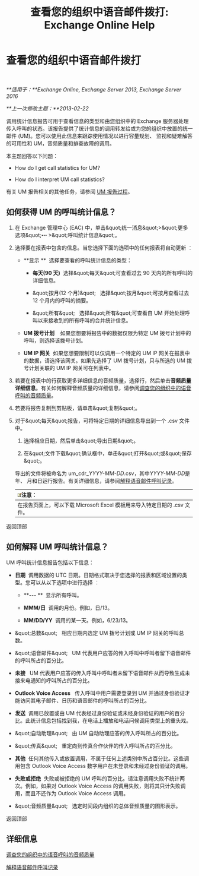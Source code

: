 ﻿---
title: '查看您的组织中语音邮件拨打: Exchange Online Help'
TOCTitle: 查看您的组织中语音邮件拨打
ms:assetid: f6fdbe17-d1d2-442a-aa13-06b908d9c33a
ms:mtpsurl: https://technet.microsoft.com/zh-cn/library/JJ659073(v=EXCHG.150)
ms:contentKeyID: 50556687
ms.date: 05/23/2018
mtps_version: v=EXCHG.150
ms.translationtype: MT
---

# 查看您的组织中语音邮件拨打

 

_**适用于：**Exchange Online, Exchange Server 2013, Exchange Server 2016_

_**上一次修改主题：**2013-02-22_

调用统计信息报告可用于查看信息的类型和由您组织中的 Exchange 服务器处理传入呼叫的状态。该报告提供了统计信息的调用转发给或为您的组织中放置的统一邮件 (UM)。您可以使用此信息来跟踪使用情况以进行容量规划、 监视和疑难解答的可用性和 UM，音频质量和排查故障的调用。

本主题回答以下问题：

  - How do I get call statistics for UM?

  - How do I interpret UM call statistics?

有关 UM 报告相关的其他任务，请参阅 [UM 报告过程](um-reports-procedures-exchange-2013-help.md)。

## 如何获得 UM 的呼叫统计信息？

1.  在 Exchange 管理中心 (EAC) 中，单击\&quot;统一消息\&quot;\>\&quot;更多选项\&quot;![更多选项图标](images/JJ150550.5381819e-3b21-4873-8714-e9b956290b28(EXCHG.150).gif "更多选项图标") \>\&quot;呼叫统计信息\&quot;。

2.  选择要在报表中包含的信息。当您选择下面的选项中的任何报表将自动更新 ︰
    
      - **显示 **  选择要查看的呼叫统计信息的类型：
        
          - **每天(90 天)**  选择\&quot;每天\&quot;可查看过去 90 天内的所有呼叫的详细信息。
        
          - \&quot;按月(12 个月)\&quot;   选择\&quot;按月\&quot;可按月查看过去 12 个月内的呼叫的摘要。
        
          - \&quot;所有\&quot;   选择\&quot;所有\&quot;可查看自 UM 开始处理呼叫以来接收到的所有呼叫的合并统计信息。
    
      - **UM 拨号计划**    如果您想要将报告中的数据仅限为特定 UM 拨号计划中的呼叫，则选择该拨号计划。
    
      - **UM IP 网关**  如果您想要限制可以仅调用一个特定的 UM IP 网关在报表中的数据，请选择该网关。如果先选择了 UM 拨号计划，只与所选的 UM 拨号计划关联的 UM IP 网关可在列表中。

3.  若要在报表中的行获取更多详细信息的音频质量，选择行，然后单击**音频质量详细信息**。有关如何解释音频质量的详细信息，请参阅[调查您的组织中的语音呼叫的音频质量](investigate-the-audio-quality-of-voice-calls-in-your-organization-exchange-2013-help.md)。

4.  若要将报告复制到剪贴板，请单击\&quot;复制\&quot;。

5.  对于\&quot;每天\&quot;报告，可将特定日期的详细信息导出到一个 .csv 文件中。
    
    1.  选择相应日期，然后单击\&quot;导出日期\&quot;。
    
    2.  在\&quot;文件下载\&quot;确认框中，单击\&quot;打开\&quot;或\&quot;保存\&quot;。
    
    导出的文件将被命名为 um\_cdr\_*YYYY-MM-DD*.csv，其中*YYYY-MM-DD*是年、 月和日运行报告。有关详细信息，请参阅[解释语音邮件呼叫记录](interpret-voice-mail-call-records-exchange-2013-help.md)。
    
    <table>
    <thead>
    <tr class="header">
    <th><img src="images/Bb124558.note(EXCHG.150).gif" title="注意" alt="注意" />注意：</th>
    </tr>
    </thead>
    <tbody>
    <tr class="odd">
    <td>在报告页面上，可以下载 Microsoft Excel 模板用来导入特定日期的 .csv 文件。</td>
    </tr>
    </tbody>
    </table>


返回顶部

## 如何解释 UM 呼叫统计信息？

UM 呼叫统计信息报告包括以下信息：

  - **日期**  调用数据的 UTC 日期。日期格式取决于您选择的报表和区域设置的类型。您可以从以下选项中进行选择 ︰
    
      - **--- **  显示所有呼叫。
    
      - **MMM/日**  调用的月份。例如，日/13。
    
      - **MM/DD/YY**  调用的某一天。例如，6/23/13。

  - \&quot;总数\&quot;   相应日期内选定 UM 拨号计划或 UM IP 网关的呼叫总数。

  - \&quot;语音邮件\&quot;   UM 代表用户应答的传入呼叫中呼叫者留下语音邮件的呼叫所占的百分比。

  - **未接**   UM 代表用户应答的传入呼叫中呼叫者未留下语音邮件从而导致生成未接来电通知的呼叫所占的百分比。

  - **Outlook Voice Access**   传入呼叫中用户需要登录到 UM 并通过身份验证才能访问其电子邮件、日历和语音邮件的呼叫所占的百分比。

  - **发送**  调用已放置或由 UM 代表经过身份验证或未经身份验证的用户的百分比。此统计信息包括找到我，在电话上播放和电话问候调用类型上的重头戏。

  - \&quot;自动助理\&quot;   由 UM 自动助理应答的传入呼叫所占的百分比。

  - \&quot;传真\&quot;   重定向到传真合作伙伴的传入呼叫所占的百分比。

  - **其他**  任何其他传入或放置调用，不属于任何上述类别中所占百分比。这些调用包含 Outlook Voice Access 数字用户在未登录和未经过身份验证的调用。

  - **失败或拒绝**  失败或被拒绝的 UM 呼叫的百分比。请注意调用失败不统计两次。例如，如果对 Outlook Voice Access 的调用失败，则将其只计失败调用，而且不还作为 Outlook Voice Access 调用。

  - \&quot;音频质量\&quot;   选定时间段内组织的总体音频质量的图形表示。

返回顶部

## 详细信息

[调查您的组织中的语音呼叫的音频质量](investigate-the-audio-quality-of-voice-calls-in-your-organization-exchange-2013-help.md)

[解释语音邮件呼叫记录](interpret-voice-mail-call-records-exchange-2013-help.md)

